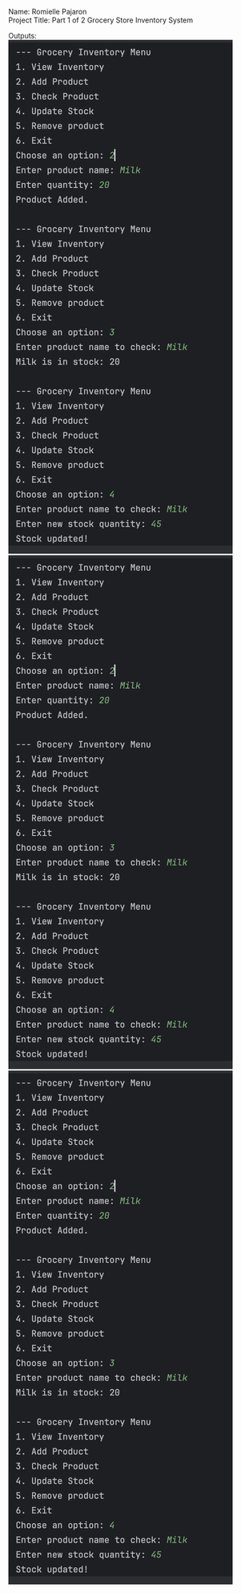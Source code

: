 Name: Romielle Pajaron <br/>
Project Title: Part 1 of 2 Grocery Store Inventory System <br/>

Outputs:<br/>
![output1](output1.png)<br/>
![output1](output1.png)<br/>
![output1](output1.png)<br/>
